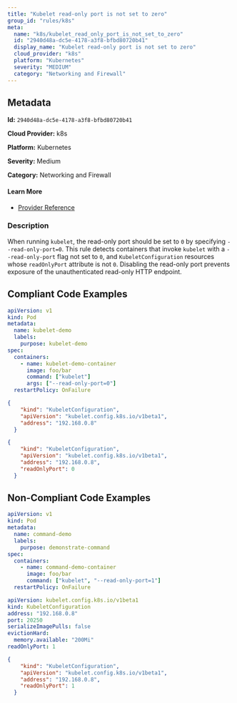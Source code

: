 ```yaml
---
title: "Kubelet read-only port is not set to zero"
group_id: "rules/k8s"
meta:
  name: "k8s/kubelet_read_only_port_is_not_set_to_zero"
  id: "2940d48a-dc5e-4178-a3f8-bfbd80720b41"
  display_name: "Kubelet read-only port is not set to zero"
  cloud_provider: "k8s"
  platform: "Kubernetes"
  severity: "MEDIUM"
  category: "Networking and Firewall"
---
```

## Metadata

**Id:** `2940d48a-dc5e-4178-a3f8-bfbd80720b41`

**Cloud Provider:** k8s

**Platform:** Kubernetes

**Severity:** Medium

**Category:** Networking and Firewall

#### Learn More

 - [Provider Reference](https://kubernetes.io/docs/tasks/inject-data-application/define-command-argument-container/)

### Description

 When running `kubelet`, the read-only port should be set to `0` by specifying `--read-only-port=0`. This rule detects containers that invoke `kubelet` with a `--read-only-port` flag not set to `0`, and `KubeletConfiguration` resources whose `readOnlyPort` attribute is not `0`. Disabling the read-only port prevents exposure of the unauthenticated read-only HTTP endpoint.


## Compliant Code Examples
```yaml
apiVersion: v1
kind: Pod
metadata:
  name: kubelet-demo
  labels:
    purpose: kubelet-demo
spec:
  containers:
    - name: kubelet-demo-container
      image: foo/bar
      command: ["kubelet"]
      args: ["--read-only-port=0"]
  restartPolicy: OnFailure

```

```json
{
    "kind": "KubeletConfiguration",
    "apiVersion": "kubelet.config.k8s.io/v1beta1",
    "address": "192.168.0.8"
  }
```

```json
{
    "kind": "KubeletConfiguration",
    "apiVersion": "kubelet.config.k8s.io/v1beta1",
    "address": "192.168.0.8",
    "readOnlyPort": 0
  }
```
## Non-Compliant Code Examples
```yaml
apiVersion: v1
kind: Pod
metadata:
  name: command-demo
  labels:
    purpose: demonstrate-command
spec:
  containers:
    - name: command-demo-container
      image: foo/bar
      command: ["kubelet", "--read-only-port=1"]
  restartPolicy: OnFailure

```

```yaml
apiVersion: kubelet.config.k8s.io/v1beta1
kind: KubeletConfiguration
address: "192.168.0.8"
port: 20250
serializeImagePulls: false
evictionHard:
  memory.available: "200Mi"
readOnlyPort: 1

```

```json
{
    "kind": "KubeletConfiguration",
    "apiVersion": "kubelet.config.k8s.io/v1beta1",
    "address": "192.168.0.8",
    "readOnlyPort": 1
  }
```